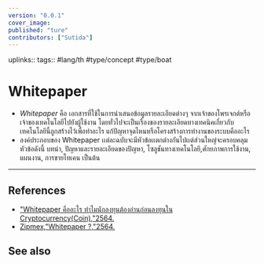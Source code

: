 ```yaml
---
version: "0.0.1"
cover_image:
published: "ture"
contributors: ["Sutida"]
---
```

uplinks:: 
tags:: #lang/th #type/concept #type/boat 

# Whitepaper
- *Whitepaper* คือ เอกสารที่ใช้ในการนำเสนอข้อมูลรายละเอียดต่างๆ จากเจ้าของโพรเจกต์หรือเจ้าของเทคโนโลยีไปยังผู้ใช้งาน โดยทั่วไปจะเป็นเรื่องของรายละเอียดทางเทคนิคเกี่ยวกับเทคโนโลยีนี้ถูกสร้างไว้เพื่อทำอะไร แก้ปัญหาจุดไหนหรือโครงสร้างการทำงานของระบบคืออะไร
- องค์ประกอบของ Whitepaper เเต่ละฉบับจะมีหัวข้อเเตกต่างกันไปเเต่ส่วนใหญ่จะครอบคลุมหัวข้อดังนี้ บทนำ, ปัญหาและรายละเอียดของปัญหา, โซลูชันทางเทคโนโลยี,ศักยภาพการใช้งาน, แผนงาน, การขายโทเคน เป็นต้น

---
## References
- ["Whitepaper คืออะไร ทำไมนักลงทุนต้องอ่านก่อนลงทุนใน Cryptocurrency(Coin),"2564.](https://www.moneybuffalo.in.th/vocabulary/what-is-whitepaper)
- [Zipmex,"Whitepaper ?,"2564.](https://zipmex.com/th/glossary/whitepaper/)
## See also
